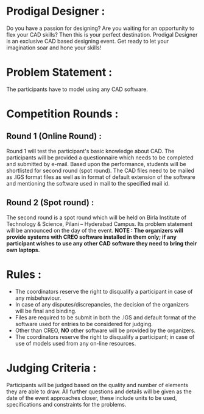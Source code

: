 <!-- TITLE: Prodigaldesigner -->
<!-- SUBTITLE: A quick summary of Prodigaldesigner -->

# Prodigal Designer :
Do you have a passion for designing? Are you waiting for an opportunity to flex your CAD skills? Then this is your perfect destination. Prodigal Designer is an exclusive CAD based designing event. Get ready to let your imagination soar and hone your skills!
# Problem Statement :
The participants have to model using any CAD software.
# Competition Rounds :
## Round 1 (Online Round) : 
Round 1 will test the participant's basic knowledge about CAD. The participants will be provided a questionnaire which needs to be completed and submitted by e-mail. Based upon the performance, students will be shortlisted for second round (spot round). The CAD files need to be mailed as .IGS format files as well as in format of default extension of the software and mentioning the software used in mail to the specified mail id. 
## Round 2 (Spot round) : 
The second round is a spot round which will be held on Birla Institute of Technology & Science, Pilani – Hyderabad Campus. Its problem statement will be announced on the day of the event.
**NOTE : The organizers will provide systems with CREO software installed in them only; if any participant wishes to use any other CAD software they need to bring their own laptops.**
# Rules :
* The coordinators reserve the right to disqualify a participant in case of any misbehaviour.
* In case of any disputes/discrepancies, the decision of the organizers will be final and binding.
* Files are required to be submit in both the .IGS and default format of the software used for entries to be considered for judging.
* Other than CREO, **NO** other software will be provided by the organizers.
* The coordinators reserve the right to disqualify a participant; in case of use of models used from any on-line resources.
# Judging Criteria :
Participants will be judged based on the quality and number of elements they are able to draw.
All further questions and details will be given as the date of the event approaches closer, these include units to be used, specifications and constraints for the problems.